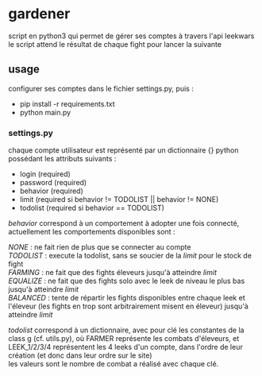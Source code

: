 # gardener
script en python3 qui permet de gérer ses comptes à travers l'api leekwars  
le script attend le résultat de chaque fight pour lancer la suivante

## usage
configurer ses comptes dans le fichier settings.py, puis :

- pip install -r requirements.txt
- python main.py

### settings.py
chaque compte utilisateur est représenté par un dictionnaire {} python possédant les attributs suivants :

- login (required)
- password (required)
- behavior (required)
- limit (required si behavior != TODOLIST || behavior != NONE)
- todolist (required si behavior == TODOLIST)

*behavior* correspond à un comportement à adopter une fois connecté, actuellement les comportements disponibles sont :

_NONE_ : ne fait rien de plus que se connecter au compte  
_TODOLIST_ : execute la todolist, sans se soucier de la *limit* pour le stock de fight  
_FARMING_ : ne fait que des fights éleveurs jusqu'à atteindre *limit*  
_EQUALIZE_ : ne fait que des fights solo avec le leek de niveau le plus bas jusqu'à atteindre *limit*  
_BALANCED_ : tente de répartir les fights disponibles entre chaque leek et l'éleveur (les fights en trop sont arbitrairement misent en éleveur) jusqu'à atteindre *limit*


*todolist* correspond à un dictionnaire, avec pour clé les constantes de la class g (cf. utils.py), où FARMER représente les combats d'éleveurs, et LEEK\_1/2/3/4 représentent les 4 leeks d'un compte, dans l'ordre de leur création (et donc dans leur ordre sur le site)  
les valeurs sont le nombre de combat a réalisé avec chaque clé.
